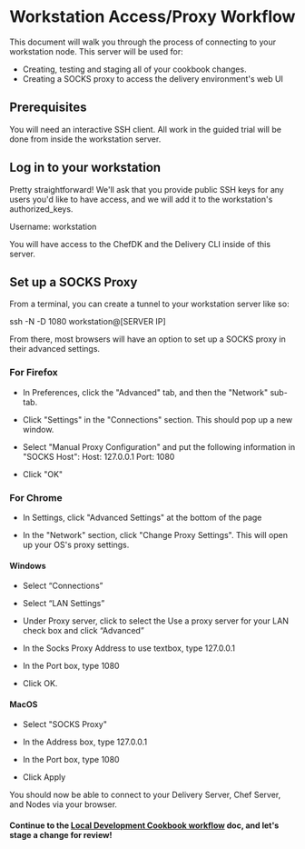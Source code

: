 # Workstation Access/Proxy Workflow

This document will walk you through the process of connecting to your workstation node. This server will be used for:
* Creating, testing and staging all of your cookbook changes.
* Creating a SOCKS proxy to access the delivery environment's web UI

## Prerequisites

You will need an interactive SSH client. All work in the guided trial will be done from inside the workstation server. 

## Log in to your workstation

Pretty straightforward! We'll ask that you provide public SSH keys for any users you'd like to have access, and we will add it to the workstation's authorized_keys.

Username: workstation

You will have access to the ChefDK and the Delivery CLI inside of this server.

## Set up a SOCKS Proxy

From a terminal, you can create a tunnel to your workstation server like so:

 ssh -N -D 1080 workstation@[SERVER IP]

From there, most browsers will have an option to set up a SOCKS proxy in their advanced settings.

### For Firefox

* In Preferences, click the "Advanced" tab, and then the "Network" sub-tab.

* Click "Settings" in the "Connections" section. This should pop up a new window.

* Select "Manual Proxy Configuration" and put the following information in "SOCKS Host":
 Host: 127.0.0.1
 Port: 1080

* Click "OK"

### For Chrome
* In Settings, click "Advanced Settings" at the bottom of the page

* In the "Network" section, click "Change Proxy Settings". This will open up your OS's proxy settings.

#### Windows
* Select “Connections”

* Select “LAN Settings”

* Under Proxy server, click to select the Use a proxy server for your LAN check box and click “Advanced”

* In the Socks Proxy Address to use textbox, type 127.0.0.1

* In the Port box, type 1080

* Click OK.

#### MacOS
* Select "SOCKS Proxy"

* In the Address box, type 127.0.0.1

* In the Port box, type 1080

* Click Apply

You should now be able to connect to your Delivery Server, Chef Server, and Nodes via your browser.

#### Continue to the [Local Development Cookbook workflow](simple_cookbook_workflow.md) doc, and let's stage a change for review!